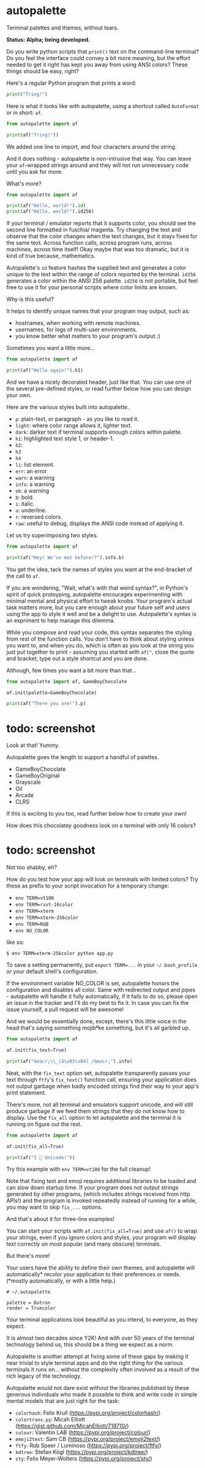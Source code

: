 # autopalette

Terminal palettes and themes, without tears.

**Status: Alpha; being developed.**

Do you write python scripts that `print()` text 
on the command-line terminal? 
Do you feel the interface could convey a bit more meaning, 
but the effort needed to get it right has kept you away 
from using ANSI colors?
These things should be easy, right?

Here's a regular Python program that prints a word:

```python
print("Tring!")
```

Here is what it looks like with autopalette,
using a shortcut called `AutoFormat` or in short: `af`.

```python
from autopalette import af

print(af("Tring!"))
```

We added one line to import, 
and four characters around the string.

And it does nothing - autopalette is non-intrusive that way.
You can leave your `af`-wrapped strings around 
and they will not run unnecessary code until you ask for more.

What's more?

```python
from autopalette import af

print(af("Hello, world!").id)
print(af("Hello, world!").id256)
```

If your terminal / emulator reports that it supports color,
you should see the second line formatted in fuschia/ magenta. 
Try changing the text and observe that 
the color changes when the text changes,
but it stays fixed for the same text.
Across function calls, across program runs, 
across machines, across time itself!
Okay maybe that was too dramatic, 
but it is kind of true because, mathematics.    

Autopalette's `id` feature hashes the supplied text and generates
a color unique to the text within 
the range of colors reported by the terminal.
`id256` generates a color within the ANSI 256 palette.
`id256` is not portable, but feel free to use it 
for your personal scripts where color limits are known.

Why is this useful?

It helps to identify unique names 
that your program may output, such as:
 
  - hostnames, when working with remote machines.
  - usernames, for logs of multi-user environments.
  - you know better what matters to your program's output :)

Sometimes you want a little more...

```python
from autopalette import af

print(af("Hello again!").h1)
```

And we have a nicely decorated header, just like that.
You can use one of the several pre-defined styles,
or read further below how you can design your own.

Here are the various styles built into autopalette.

 - `p`: plain-text, or paragraph - as you like to read it.
 - `light`: where color range allows it, lighter text.
 - `dark`: darker text if terminal supports enough colors within palette.
 - `h1`: highlighted text style 1, or header-1.
 - `h2`: 
 - `h3`
 - `h4`
 - `li`: list element.
 - `err`: an error 
 - `warn`: a warning 
 - `info`: a warning 
 - `ok`: a warning 
 - `b`: bold.
 - `i`: italic.
 - `u`: underline.
 - `r`: reversed colors.
 - `raw`: useful to debug, displays the ANSI code instead of applying it.

Let us try superimposing two styles.

```python
from autopalette import af

print(af("Hey! We've met before!?").info.b)
```

You get the idea, tack the names of styles you want 
at the end-bracket of the call to `af`. 

If you are wondering, "Wait, what's with that weird syntax?",
in Python's spirit of quick protoyping, 
autopalette encourages experimenting with 
minimal mental and physical effort to tweak knobs.
Your program's actual task matters more,
but you care enough about your future self and users using the app
to style it well and be a delight to use.
Autopalette's syntax is an expriment to help manage this dilemma.

While you compose and read your code, 
this syntax separates the styling from rest of the function calls.
You don't have to think about styling unless you want to,
and when you do, which is often as you look at the string
you just put together to print - assuming you started with `af("`,
close the quote and bracket, type out a style shortcut 
and you are done.

Although, few times you want a bit more than that...

```python
from autopalette import af, GameBoyChocolate

af.init(palette=GameBoyChocolate)

print(af("There you are!").p)
```

# todo: screenshot

Look at that! Yummy.

Autopalette goes the length to support a handful of palettes.

 - GameBoyChocolate
 - GameBoyOriginal
 - Grayscale
 - Oil
 - Arcade
 - CLRS
 
If this is exciting to you too, read further below how to create your own!

How does this chocolatey goodness look on a terminal with only 16 colors?

# todo: screenshot

Not too shabby, eh?

How do you test how your app will look on terminals  with limited colors?
Try these as prefix to your script invocation for a temporary change:

 - `env TERM=vt100 `
 - `env TERM=rxvt-16color `
 - `env TERM=xterm `
 - `env TERM=xterm-256color `
 - `env TERM=RGB `
 - `env NO_COLOR `

like so:

`$ env TERM=xterm-256color python app.py`

To save a setting permanently, put `export TERM=...` 
in your `~/.bash_profile` or your default shell's configuration.

If the environment variable NO_COLOR is set,
autopalette honors the configuration and disables all color.
Same with redirected output and pipes - 
autopalette will handle it fully automatically,
if it fails to do so, please open an issue in the tracker
and I'll do my best to fix it. 
In case you can fix the issue yourself, a pull request will be awesome!

And we would be essentially done, except, 
there's this little voice in the head that's saying something mojibªke something,
but it's all garbled up.

```python
from autopalette import af 

af.init(fix_text=True)

print(af("&macr;\\_(ã\x83\x84)_/&macr;").info)
```

Neat, with the `fix_text` option set,
autopalette transparently passes your text 
through `ftfy`'s `fix_text()` function call,
ensuring your application does not output garbage 
when badly encoded strings find their way 
to your app's print statement. 

There's more, not all terminal and emulators support unicode,
and will still produce garbage if we feed them strings 
that they do not know how to display. Use the `fix_all` option
to let autopalette and the terminal it is running on figure out the rest.

```python
from autopalette import af 

af.init(fix_all=True)

print(af("I 💛 Unicode!"))
```

Try this example with `env TERM=vt100` for the full cleanup!

Note that fixing text and emoji requires additional libraries 
to be loaded and can slow down startup time.
If your program does not output strings generated by other programs,
(which includes strings received from http APIs!) 
and the program is invoked repeatedly instead of running for a while, 
you may want to skip `fix_...` options.

And that's about it for three-line examples!

You can start your scripts with `af.init(fix_all=True)` 
and use `af()` to wrap your strings, even if you ignore colors and styles,
your program will display text correctly
on most popular (and many obscure) terminals.

But there's more!

Your users have the ability to define their own themes,
and autopalette will automatically* recolor your application
to their preferences or needs. 
(*mostly automatically, or with a little help.)

```text
# ~/.autopalette

palette = Dutron
render = Truecolor
```

Your terminal applications look beautiful as you intend,
to everyone, as they expect.

It is almost two decades since Y2K! 
And with over 50 years of the terminal technology behind us,
this should be a thing we expect as a norm.

Autopalette is another attempt at fixing some of these gaps
by making it near trivial to style terminal apps 
and do the right thing for the various terminals it runs on...
without the complexity often involved as a result 
of the rich legacy of the technology.

Autopalette would not dare exist without the libraries 
published by these generous individuals who made it possible 
to think and write code in simple mental models 
that are just right for the task:

 - `colorhash`: Felix Krull (https://pypi.org/project/colorhash/)
 - `colortrans.py`: Micah Elliott (https://gist.github.com/MicahElliott/719710/)
 - `colour`: Valentin LAB (https://pypi.org/project/colour/)
 - `emoji2text`: Sam CB (https://pypi.org/project/emoji2text/)
 - `ftfy`: Rob Speer / Luminoso (https://pypi.org/project/ftfy/)
 - `kdtree`: Stefan Kögl (https://pypi.org/project/kdtree/)
 - `sty`: Felix Meyer-Wolters (https://pypi.org/project/sty/)

